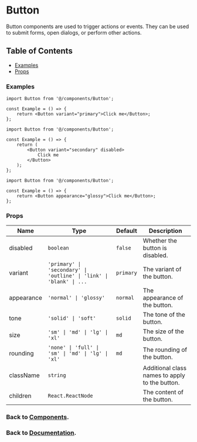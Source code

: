 # Button

Button components are used to trigger actions or events. They can be used to submit forms, open dialogs, or perform other actions.

## Table of Contents

-   [Examples](#examples)
-   [Props](#props)

### Examples

```tsx
import Button from '@/components/Button';

const Example = () => {
    return <Button variant="primary">Click me</Button>;
};
```

```tsx
import Button from '@/components/Button';

const Example = () => {
    return (
        <Button variant="secondary" disabled>
            Click me
        </Button>
    );
};
```

```tsx
import Button from '@/components/Button';

const Example = () => {
    return <Button appearance="glossy">Click me</Button>;
};
```

### Props

| Name       | Type                                                                | Default   | Description                                    |
| ---------- | ------------------------------------------------------------------- | --------- | ---------------------------------------------- |
| disabled   | `boolean`                                                           | `false`   | Whether the button is disabled.                |
| variant    | `'primary' \| 'secondary' \| 'outline' \| 'link' \| 'blank' \| ...` | `primary` | The variant of the button.                     |
| appearance | `'normal' \| 'glossy'`                                              | `normal`  | The appearance of the button.                  |
| tone       | `'solid' \| 'soft'`                                                 | `solid`   | The tone of the button.                        |
| size       | `'sm' \| 'md' \| 'lg' \| 'xl'`                                      | `md`      | The size of the button.                        |
| rounding   | `'none' \| 'full' \| 'sm' \| 'md' \| 'lg' \| 'xl'`                  | `md`      | The rounding of the button.                    |
| className  | `string`                                                            |           | Additional class names to apply to the button. |
| children   | `React.ReactNode`                                                   |           | The content of the button.                     |

### Back to [Components](../README.md).

### Back to [Documentation](../../README.md).
